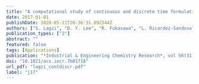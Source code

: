 ```yaml
---
title: "A computational study of continuous and discrete time formulations for a class of short-term scheduling problems for multipurpose plants"
date: 2017-01-01
publishDate: 2020-05-21T20:36:31.092544Z
authors: ["S. Lagzi", "D. Y. Lee", "R. Fukasawa", "L. Ricardez-Sandoval"]
publication_types: ["2"]
abstract: ""
featured: false
tags: [Applications]
publication: "*Industrial & Engineering Chemistry Research*, vol 56(31), pp.8940-8953, 2017" 
doi: "10.1021/acs.iecr.7b01718"
url_pdf: "lagzi_contdiscr.pdf"
label: "j17"
---
```


